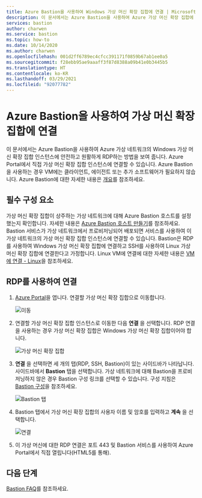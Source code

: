```yaml
---
title: Azure Bastion을 사용하여 Windows 가상 머신 확장 집합에 연결 | Microsoft Docs
description: 이 문서에서는 Azure Bastion을 사용하여 Azure 가상 머신 확장 집합에 연결하는 방법을 알아봅니다.
services: bastion
author: charwen
ms.service: bastion
ms.topic: how-to
ms.date: 10/14/2020
ms.author: charwen
ms.openlocfilehash: 001d2ff6789ec4cfcc391171f0859b67ab1ee0a5
ms.sourcegitcommit: f28ebb95ae9aaaff3f87d8388a09b41e0b3445b5
ms.translationtype: HT
ms.contentlocale: ko-KR
ms.lasthandoff: 03/29/2021
ms.locfileid: "92077782"
---
```

# <a name="connect-to-a-virtual-machine-scale-set-using-azure-bastion"></a>Azure Bastion을 사용하여 가상 머신 확장 집합에 연결

이 문서에서는 Azure Bastion을 사용하여 Azure 가상 네트워크의 Windows 가상 머신 확장 집합 인스턴스에 안전하고 원활하게 RDP하는 방법을 보여 줍니다. Azure Portal에서 직접 가상 머신 확장 집합 인스턴스에 연결할 수 있습니다. Azure Bastion을 사용하는 경우 VM에는 클라이언트, 에이전트 또는 추가 소프트웨어가 필요하지 않습니다. Azure Bastion에 대한 자세한 내용은 [개요](bastion-overview.md)를 참조하세요.

## <a name="prerequisites"></a>필수 구성 요소

가상 머신 확장 집합이 상주하는 가상 네트워크에 대해 Azure Bastion 호스트를 설정했는지 확인합니다. 자세한 내용은 [Azure Bastion 호스트 만들기](./tutorial-create-host-portal.md)를 참조하세요. Bastion 서비스가 가상 네트워크에서 프로비저닝되어 배포되면 서비스를 사용하여 이 가상 네트워크의 가상 머신 확장 집합 인스턴스에 연결할 수 있습니다. Bastion은 RDP를 사용하여 Windows 가상 머신 확장 집합에 연결하고 SSH를 사용하여 Linux 가상 머신 확장 집합에 연결한다고 가정합니다. Linux VM에 연결에 대한 자세한 내용은 [VM에 연결 - Linux](bastion-connect-vm-ssh.md)을 참조하세요.

## <a name="connect-using-rdp"></a><a name="rdp"></a>RDP를 사용하여 연결

1. [Azure Portal](https://portal.azure.com)을 엽니다. 연결할 가상 머신 확장 집합으로 이동합니다.

   ![이동](./media/bastion-connect-vm-scale-set/1.png)
2. 연결할 가상 머신 확장 집합 인스턴스로 이동한 다음 **연결** 을 선택합니다. RDP 연결을 사용하는 경우 가상 머신 확장 집합은 Windows 가상 머신 확장 집합이어야 합니다.

   ![가상 머신 확장 집합](./media/bastion-connect-vm-scale-set/2.png)
3. **연결** 을 선택하면 세 개의 탭(RDP, SSH, Bastion)이 있는 사이드바가 나타납니다. 사이드바에서 **Bastion** 탭을 선택합니다. 가상 네트워크에 대해 Bastion을 프로비저닝하지 않은 경우 Bastion 구성 링크를 선택할 수 있습니다. 구성 지침은 [Bastion 구성](./tutorial-create-host-portal.md)을 참조하세요.

   ![Bastion 탭](./media/bastion-connect-vm-scale-set/3.png)
4. Bastion 탭에서 가상 머신 확장 집합의 사용자 이름 및 암호를 입력하고 **계속** 을 선택합니다.

   ![연결](./media/bastion-connect-vm-scale-set/4.png)
5. 이 가상 머신에 대한 RDP 연결은 포트 443 및 Bastion 서비스를 사용하여 Azure Portal에서 직접 열립니다(HTML5를 통해).

## <a name="next-steps"></a>다음 단계

[Bastion FAQ](bastion-faq.md)를 참조하세요.